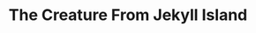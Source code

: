 ---
layout: books
title: The Creature From Jekyll Island
subtitle: 
essential: 
categories: ['banking']
authors: ['G. Edward Griffin']
authors_twitter: ['']
excerpt: .
url: 
amazon_url: https://www.amazon.com/dp/0912986212
---